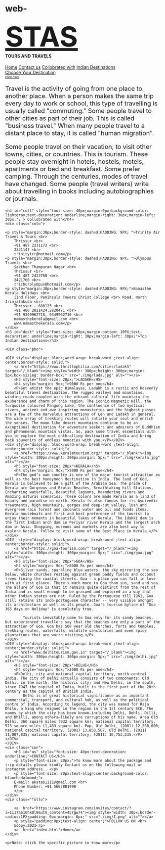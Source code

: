 # web-
<!DOCTYPE html>
<html lang="en">
<head>
    <meta charset="UTF-8">
    <meta http-equiv="X-UA-Compatible" content="IE=edge">
    <meta name="viewport" content="width=device-width, initial-scale=1.0">
    <link rel="stylesheet" href="styw.css">
    <div class="ind"><title>STAS</title>
        <div id="head">
        <H1 style="margin-bottom:0px;text-decoration:underline;font-size: 90px;margin-top: 0px">STAS</H1>
        <h4 style="margin-top: 0px; size: 10px;">TOURS AND TRAVELS</h4>
            <a id="link" href="#">Home</a>
            <a id="link" href="#us">Contact us</a>
            <a id="link" href="#coll">Collobrated with</a>
            <a id="link" href="dest">Indian Destinations</a>
        </div>
    </div>
    
</head>

<body>
    <div class="ind">
    <a id="des" href="http://www.wikipedia.org" target="_blank">Choose Your Destination <h6 style="font-size: 10px;margin: 0px;">click here</h6></a>
    <p style="font-size: 20px;">Travel is the activity of going from one place to another place. When a person makes the same trip every day to work or school, this type of travelling is usually called "commuting." Some people travel to other cities as part of their job. This is called "business travel." When many people travel to a distant place to stay, it is called "human migration".</p>
    <p style="font-size: 20px;">Some people travel on their vacation, to visit other towns, cities, or countries. This is tourism. These people stay overnight in hotels, hostels, motels, apartments or bed and breakfast. Some prefer camping. Through the centuries, modes of travel have changed. Some people (travel writers) write about travelling in books including autobiographies or journals.</p>
    </div>

    <h4 id="coll" style="font-size: 40px;margin:0px;background-color: lightgray;text-decoration: underline;margin-right: 30px;margin-left: 30px;"; > Collobrated with</h4>
    <div class="colo">
    
    <p style="margin:30px;border-style: dashed;PADDING: 9PX; ">Trinity Air Travel & Tours <br>
        Thrissur <br>
        +91 487 2331172 <br>
        2331147 <br>
        trinitytcr@hotmail.com</p>
    <p style="margin:30px;border-style: dashed;PADDING: 9PX; ">Olympus Travels <br>
        Sakthan Thampuran Nagar <br>
        Thrissur <br>
        +91 487 2422760 <br>
        2421760 <br>
        trichurolympus@hotmail.com</p>
    <p style="margin:30px;border-style: dashed;PADDING: 9PX;">Namasthe Kerala Holidays <br>
        IInd Floor, Peninsula Towers Christ College <br> Road, North Irinjalakuda <br>
        Thrissur - 680125 <br>
        +91 480 2821424,2820471 <br>
        +91 9349962718, 9349962716 <br>
        namasthekerala@gmail.com <br>
        www.namasthekerala.com</p>
    </div>
    <h3 id="dest" style="font-size: 40px;margin-bottom: 10PX;text-decoration: underline;margin-right: 30px;margin-left: 30px;">Top Indian Destinations</h3>
    
    <DIV class="pho">
        
    <DIV style="display: block;word-wrap: break-word ;text-align: center;border-style: solid;">
        <a href="https://www.thrillophilia.com/cities/ladakh" target="/_blank"><img style="width: 300px;height: 300px;margin: 5px;box-sizing: border-box;" src="./img/lada.jpg" alt=""></a>
        <H5 style="font-size: 20px;">LADAKH</H5>
        <h4 style="margin: 9ox;">9000 Rs per one</h4>
        <P>Set amidst the epic Himalayas, Ladakh is a rustic and heavenly beautiful travel destination. The rugged valleys and mountains, winding roads coupled with the vibrant cultural life maintain the exuberance and charm of this region. The iconic Magnetic Hill, the turquoise coloured Pangong Lake, the confluence of two mystical rivers, ancient and awe inspiring monasteries and the highest passes are a few of the marvelous attractions of Leh and Ladakh in general. The wide array of trekking routes will satiate your soul and enrich the senses. The moon like desert mountains continue to be an exceptional destination for adventure seekers and admirers of Buddhism and phenomenal mountain vistas. So, pack some travel essentials with you to explore the most enthralling destination of India and bring back souvenirs of endless memories with you.</P></DIV>
    <div style="display: block;word-wrap: break-word ;text-align: center;border-style: solid;">
        <a href="https://www.keralatourism.org/" target="/_blank"><img style="width: 300px;height: 300px;margin: 5px;" src="./img/kerala.jpg" alt=""></a>
        <h5 style="font-size: 20px">KERALA</h5>
        <h4 style="margin: 9ox;">5000 Rs per one</h4>
        <P>The god’s own country is one of the major tourist attraction as well as the best honeymoon destination in India. The land of God, Kerala is believed to be a gift of the Arabian Sea. The pride of Kerala are Gorgeous and Exotic Beaches, Breathtaking hill Stations, Enchanting waterfalls, Beautiful lagoons, Meandering rivers and Amazing natural scenarios. These colors are made Kerala as a land of beauty and paradise on earth. Kerala is also famous for its Ayurvedic treatments, high mountains, gorges and deep-cut valley, lush and evergreen rain forest and coconuts water and oil and foods items. Kerala houseboats are first and best preference of the tourist to enjoy their moments in beautiful lakes of Kerala. The Idukki dam is the first Indian arch dam in Periyar river Kerala and the largest arch dam in Asia. Shopping, museums and markets are also best way to explore Kerala. Follow to visit some of the Best Place in Kerala.</P>
    </div>
    <DIV  style="display: block;word-wrap: break-word ;text-align: center;border-style: solid;">
        <a href="https://goa-tourism.com/" target="/_blank"><img style="width: 300px;height: 300px;margin: 5px;" src="./img/goa.jpg" alt=""></a>
        <H5 style="font-size: 20px">GOA</H5>
        <h4 style="margin: 9ox;">8000 Rs per one</h4>
        <P>Silver sands, sparkling blue waters, the sky mirroring the sea below, white churches resting against green paddy fields and coconut trees lining the coastal streets. Goa - a place you can fall in love with at first glance. There's much more to Goa than sun, sand and sea. The allure of Goa is that it remains quite distinct from the rest of India and is small enough to be grasped and explored in a way that other Indian states are not. Ruled by the Portuguese till 1961, Goa still retains its indo-portuguese character -- very visible amongst its architecture as well as its people. Goa's tourism byline of "Goa - 365 days on Holiday" is absolutely true.

            Tourists inevitably come to Goa only for its sandy beaches, but experienced travellers say that the beaches are only a part of the attraction of Goa. Goa has 500 year old churches, forts and temples, trekking routes, waterfalls, wildlife sanctuaries and even spice plantations that are worth visiting.</P>
    </DIV>
    <DIV style="display: block;word-wrap: break-word ;text-align: center;border-style: solid;">
        <a href="www.delhitourism.gov.in" target="/_blank"><img style="width: 300px;height: 300px;margin: 5px;" src="./img/delhi.jpg" alt=""></a>
        <H5 style="font-size: 20px">DELHI</H5>
        <h4 style="margin: 9ox;">2000 Rs per one</h4>
        <P>Delhi, city and national capital territory, north-central India. The city of Delhi actually consists of two components: Old Delhi, in the north, the historic city; and New Delhi, in the south, since 1947 the capital of India, built in the first part of the 20th century as the capital of British India.
            Delhi is of great historical significance as an important commercial, transport, and cultural hub, as well as the political centre of India. According to legend, the city was named for Raja Dhilu, a king who reigned in the region in the 1st century BCE. The names by which the city has been known—including Delhi, Dehli, Dilli, and Dhilli, among others—likely are corruptions of his name. Area Old Delhi, 360 square miles (932 square km); national capital territory, 573 square miles (1,483 square km). Pop. Old Delhi, (2001) 12,260,000; national capital territory, (2001) 13,850,507; Old Delhi, (2011) 11,007,835; national capital territory, (2011) 16,753,235.</P>
    </DIV>
    </DIV>
    <div class="con">
        <H3 id="us" style="font-size: 40px;text-decoration: underline;">CONTACT US</H3>
        <p style="font-size: 20px;">To know more about the package and trip details please kindly Contact us on the following mail or instagram address.. </p>
        <p style="font-size: 20px;text-align:center;background-color: blanchedalmond;">
        E-mail: akstas1111@gmail.com <br>
        Phone Number: +91 5662881990
        </p>
    </div>
    <div class="follo">
           
        <a  href="https://www.instagram.com/invites/contact/?i=1i17a610hk0l9&utm_content=45rgw74"><img style="width: 30px;border-radius:1PX;padding: 0px;margin: 0px;" src="./img/I.png" alt=""></a>
        <p style="padding:0px;text-align: center;">FOLLOW US ON <br>
        &copy;2021</p>
        <a  href="index.html">Home</a>
    </div>
   
    <p>Note: click the specific picture to know more</p>
    
<!-- Code injected by live-server -->
<script type="text/javascript">
	// <![CDATA[  <-- For SVG support
	if ('WebSocket' in window) {
		(function () {
			function refreshCSS() {
				var sheets = [].slice.call(document.getElementsByTagName("link"));
				var head = document.getElementsByTagName("head")[0];
				for (var i = 0; i < sheets.length; ++i) {
					var elem = sheets[i];
					var parent = elem.parentElement || head;
					parent.removeChild(elem);
					var rel = elem.rel;
					if (elem.href && typeof rel != "string" || rel.length == 0 || rel.toLowerCase() == "stylesheet") {
						var url = elem.href.replace(/(&|\?)_cacheOverride=\d+/, '');
						elem.href = url + (url.indexOf('?') >= 0 ? '&' : '?') + '_cacheOverride=' + (new Date().valueOf());
					}
					parent.appendChild(elem);
				}
			}
			var protocol = window.location.protocol === 'http:' ? 'ws://' : 'wss://';
			var address = protocol + window.location.host + window.location.pathname + '/ws';
			var socket = new WebSocket(address);
			socket.onmessage = function (msg) {
				if (msg.data == 'reload') window.location.reload();
				else if (msg.data == 'refreshcss') refreshCSS();
			};
			if (sessionStorage && !sessionStorage.getItem('IsThisFirstTime_Log_From_LiveServer')) {
				console.log('Live reload enabled.');
				sessionStorage.setItem('IsThisFirstTime_Log_From_LiveServer', true);
			}
		})();
	}
	else {
		console.error('Upgrade your browser. This Browser is NOT supported WebSocket for Live-Reloading.');
	}
	// ]]>
</script></body>
</html>
